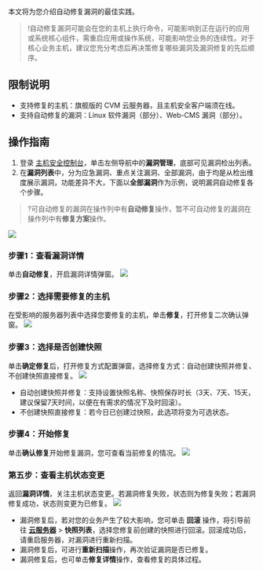 本文将为您介绍自动修复漏洞的最佳实践。

>!自动修复漏洞可能会在您的主机上执行命令，可能影响到正在运行的应用或系统核心组件，需重启应用或操作系统，可能影响您业务的连续性。对于核心业务主机，建议您充分考虑后再决策修复哪些漏洞及漏洞修复的先后顺序。

## 限制说明
- 支持修复的主机：旗舰版的 CVM 云服务器，且主机安全客户端须在线。
- 支持自动修复的漏洞：Linux 软件漏洞（部分）、Web-CMS 漏洞（部分）。

## 操作指南
1. 登录 [主机安全控制台](https://console.cloud.tencent.com/cwp)，单击左侧导航中的**漏洞管理**，底部可见漏洞检出列表。
2. 在**漏洞列表**中，分为应急漏洞、重点关注漏洞、全部漏洞，由于均是从检出维度展示漏洞，功能差异不大，下面以**全部漏洞**作为示例，说明漏洞自动修复各个步骤。
>?可自动修复的漏洞在操作列中有**自动修复**操作，暂不可自动修复的漏洞在操作列中有**修复方案**操作。
>
![](https://qcloudimg.tencent-cloud.cn/raw/e13f80855f18994e9790db09ee82126e.png)

### 步骤1：查看漏洞详情
单击**自动修复**，开启漏洞详情弹窗。
![](https://qcloudimg.tencent-cloud.cn/raw/b9f6cf432f96a0a669713192649f39b5.png)

### 步骤2：选择需要修复的主机
在受影响的服务器列表中选择您要修复的主机，单击**修复**，打开修复二次确认弹窗。
![](https://qcloudimg.tencent-cloud.cn/raw/ff7f7298e5b05556ed2d488a9bf2d482.png)

### 步骤3：选择是否创建快照
单击**确定修复**后，打开修复方式配置弹窗，选择修复方式：自动创建快照并修复、不创建快照直接修复。
![](https://qcloudimg.tencent-cloud.cn/raw/949fc582dfb03f6673b55a94c69c5e5a.png)
- 自动创建快照并修复：支持设置快照名称、快照保存时长（3天、7天、15天，建议保留7天时间，以便在有需求的情况下及时回滚）。
- 不创建快照直接修复：若今日已创建过快照，此选项将变为可选状态。

### 步骤4：开始修复
单击**确认修复**开始修复漏洞，您可查看当前修复的情况。
![](https://qcloudimg.tencent-cloud.cn/raw/c7cd06bb2aa48cc44b45d5295a408182.png)

### 第五步：查看主机状态变更
返回**漏洞详情**，关注主机状态变更。若漏洞修复失败，状态则为修复失败；若漏洞修复成功，状态则变更为已修复。
![](https://qcloudimg.tencent-cloud.cn/raw/da918a01191a72b0bdbc1bf60372cae0.png)
- 漏洞修复后，若对您的业务产生了较大影响，您可单击 **回滚** 操作，将引导前往 **[云服务器](https://console.cloud.tencent.com/cvm/instance/index?rid=1)** > **快照列表**，选择您修复前创建的快照进行回滚。回滚成功后，请重启服务器，对漏洞进行重新扫描。
- 漏洞修复后，可进行**重新扫描**操作，再次验证漏洞是否已修复。
- 漏洞修复后，也可单击**修复详情**操作，查看修复的具体过程。



 

